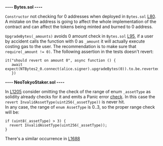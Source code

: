 **---- Bytes.sol ----**

`Constructor` not checking for 0 addresses when deployed in `Bytes.sol` [L80](https://github.com/code-423n4/2023-03-neotokyo/blob/main/contracts/staking/BYTES2.sol#L80). 
A mistake on the address is going to affect the whole implementation of the contract
and can affect the tokens being minted and burned to 0 address.  

`UpgradeBytes(_amounts)` avoids 0 amount check in `Bytes.sol` [L95](https://github.com/code-423n4/2023-03-neotokyo/blob/main/contracts/staking/BYTES2.sol#L95), 
if a user by accident calls the function with 0 as `_amount` it will actually execute costing gas to the user. 
The recommendation is to make sure that `require(_amount != 0)`. 
The following assertion in the tests doesn't revert:  
```
it("should revert on amount 0", async function () {
   await expect(NTBytes2_0.connect(alice.signer).upgradeBytes(0)).to.be.reverted
   })
```

**---- NeoTokyoStaker.sol ----**

In [L1205](https://github.com/code-423n4/2023-03-neotokyo/blob/main/contracts/staking/NeoTokyoStaker.sol#L1205) consider omitting 
the check of the range of enum `_assetType` as solidity already checks for it and emits a Panic error [check](https://docs.soliditylang.org/en/v0.8.19/types.html#enums). 
In this case the `revert InvalidAssetType(uint256(_assetType))` is never hit.  
In any case, the range of `enum AssetType` is 0..3, so the proper range check will be: 
```
if (uint8(_assetType) > 3) {
  revert InvalidAssetType(uint256(_assetType));
}  
```
There's a similar occurrence in [L1688](https://github.com/code-423n4/2023-03-neotokyo/blob/main/contracts/staking/NeoTokyoStaker.sol#L1668)

